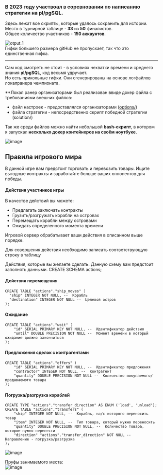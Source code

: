 ### В **2023** году участвоал в соревновании по написанию стратегии на **pl/pgSQL**.  
Здесь лежат все скрипты, которые удалось сохранить для истории.  
Место в турнирной таблице - **33** из **50** финалистов.  
Обшее количество участников - **150 аккаунтов**.  

![otput_1](https://github.com/iisakov/seamanship_quality_loader/assets/59264679/d3182d54-6030-4d40-8fb1-cfec69ab2ae9)  
Гифки большего размера gitHub не пропускает, так что это единственная гифка.

----

Сам код смотреть не стоит - в условиях нехватки времени и среднего знания **pl/pgSQL**, код весьмя удручает.  
Но есть прикольные гифки. Они сгенерированы на основе логфайлов локалранера чемпионата.  

**Локал ранер организаторами был реализован ввиде докер файла с требованиями внешних файлов:
  - файл настроек - предоставлялся организаторами ([options/](https://github.com/iisakov/seamanship_quality_loader/tree/master/options))
  - файла стратегии - непосредственно скрипт победной стратегии (solution/)
  
Так же среди файлов можно найти небольшой **bash-скрипт**, в котором я запускал **несколько докер контейнеров на своём ноутбуке.**  

![image](https://github.com/iisakov/seamanship_quality_loader/assets/59264679/ac721239-f911-46ae-8022-310f13e1b93f)  


## Правила игрового мира
В данной игре вам предстоит торговать и перевозить товары. Ищите выгодные контракты и заработайте больше ваших оппонентов для победы.

#### Действия участников игры
В качестве действий вы можете:

* Предлагать заключать контракты
* Грузить/разгружать корабли на островах
* Перемещать корабли между островами
* Ожидать определенного момента времени

Игровой сервер обрабатывает ваши действия в описанном выше порядке.

Для совершения действия необходимо записать соответствующую строку в таблицу 

Действия, которые вы желаете сделать. Данную схему вам предстоит заполнять данными.
CREATE SCHEMA actions;
#### Действия перемещения
```
CREATE TABLE "actions"."ship_moves" (
  "ship" INTEGER NOT NULL, --  Корабль
  "destination" INTEGER NOT NULL --  Целевой остров
);
```

#### Ожидание
```
CREATE TABLE "actions"."wait" (
    "id" SERIAL PRIMARY KEY NOT NULL, --  Идентификатор действия
    "until" DOUBLE PRECISION NOT NULL --  Момент времени в который ожидание должно закончиться
);
```

#### Предложения сделок с контрагентами
```
CREATE TABLE "actions"."offers" (
    "id" SERIAL PRIMARY KEY NOT NULL, --  Идентификатор предложения
    "contractor" INTEGER NOT NULL, --  Контрагент
    "quantity" DOUBLE PRECISION NOT NULL --  Количество покупаемого/продаваемого товара
);
```

#### Погрузка/разгрузка кораблей
```
CREATE TYPE "actions"."transfer_direction" AS ENUM ('load', 'unload');
CREATE TABLE "actions"."transfers" (
    "ship" INTEGER NOT NULL, --  Корабль, на/с которого переносить товар
    "item" INTEGER NOT NULL, --  Тип товара, который нужно переносить
    "quantity" DOUBLE PRECISION NOT NULL, --  Количество товара, которое нужно перенести
    "direction" "actions"."transfer_direction" NOT NULL --  Направление - погрузка/разгрузка
);
```



![image](https://github.com/iisakov/seamanship_quality_loader/assets/59264679/3e761c47-eb7a-4a82-88b3-3c150ec74012)  


Пруфы занимаемого места:  
![image](https://github.com/iisakov/seamanship_quality_loader/assets/59264679/973ab311-5a65-4f36-a1e4-6898d1d28883)  
 

